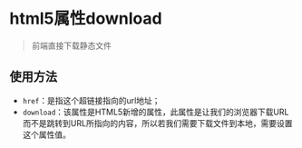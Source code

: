 # html5属性download
>前端直接下载静态文件

## 使用方法
- `href`：是指这个超链接指向的url地址；
- `download`：该属性是HTML5新增的属性，此属性是让我们的浏览器下载URL而不是跳转到URL所指向的内容，所以若我们需要下载文件到本地，需要设置这个属性值。
